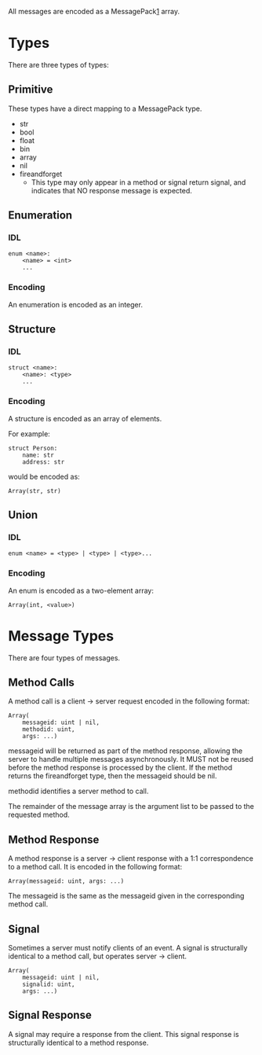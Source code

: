 All messages are encoded as a MessagePack[1] array.

# Types

There are three types of types:

## Primitive

These types have a direct mapping to a MessagePack type.

* str
* bool
* float
* bin
* array
* nil
* fireandforget
  - This type may only appear in a method or signal return signal, and
    indicates that NO response message is expected.

## Enumeration

### IDL

    enum <name>:
        <name> = <int>
        ...

### Encoding

An enumeration is encoded as an integer.

## Structure

### IDL

    struct <name>:
        <name>: <type>
        ...

### Encoding

A structure is encoded as an array of elements.

For example:

    struct Person:
        name: str
        address: str

would be encoded as:

    Array(str, str)

## Union

### IDL

    enum <name> = <type> | <type> | <type>...

### Encoding

An enum is encoded as a two-element array:

    Array(int, <value>)

# Message Types

There are four types of messages.

## Method Calls

A method call is a client -> server request encoded in the following
format:

    Array(
        messageid: uint | nil,
        methodid: uint,
        args: ...)

messageid will be returned as part of the method response, allowing
the server to handle multiple messages asynchronously. It MUST not
be reused before the method response is processed by the client.
If the method returns the fireandforget type, then the messageid should
be nil.

methodid identifies a server method to call.

The remainder of the message array is the argument list to be passed
to the requested method.

## Method Response

A method response is a server -> client response with a 1:1 correspondence
to a method call. It is encoded in the following format:

    Array(messageid: uint, args: ...)

The messageid is the same as the messageid given in the corresponding
method call.

## Signal

Sometimes a server must notify clients of an event. A signal is
structurally identical to a method call, but operates server -> client.

    Array(
        messageid: uint | nil,
        signalid: uint,
        args: ...)

## Signal Response

A signal may require a response from the client. This signal response is
structurally identical to a method response.

[1]: http://msgpack.org/
